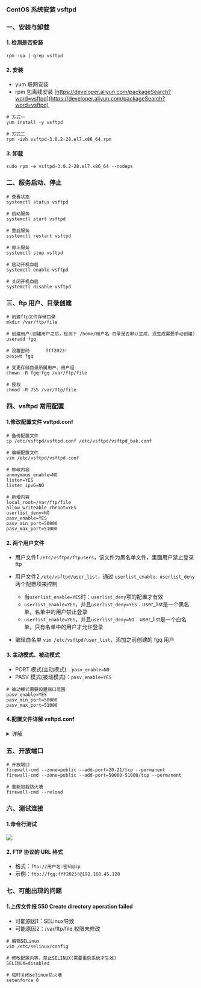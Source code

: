 ### CentOS 系统安装 vsftpd

### 一、安装与卸载
#### 1. 检测是否安装
```
rpm -qa | grep vsftpd
```

#### 2. 安装
* yum 联网安装
* rpm 包离线安装 [https://developer.aliyun.com/packageSearch?word=vsftpd](https://developer.aliyun.com/packageSearch?word=vsftpd)

```
# 方式一
yum install -y vsftpd  

# 方式二
rpm -ivh vsftpd-3.0.2-28.el7.x86_64.rpm
```

#### 3. 卸载
```
sudo rpm -e vsftpd-3.0.2-28.el7.x86_64 --nodeps
```



### 二、服务启动、停止
```
# 查看状态
systemctl status vsftpd

# 启动服务
systemctl start vsftpd

# 重启服务
systemctl restart vsftpd

# 停止服务
systemctl stop vsftpd

# 启动开机自启
systemctl enable vsftpd

# 关闭开机自启
systemctl disable vsftpd
```



### 三、ftp 用户、目录创建
```
# 创建ftp文件存储目录
mkdir /var/ftp/file

# 创建用户(创建用户之后，检测下 /home/用户名 目录是否默认生成，没生成需要手动创建)
useradd fgq  

# 设置密码      fff2023!
passwd fgq

# 变更存储目录所属用户、用户组
chown -R fgq:fgq /var/ftp/file

# 授权
chmod -R 755 /var/ftp/file
```


### 四、vsftpd 常用配置
#### 1.修改配置文件 vsftpd.conf
```
# 备份配置文件
cp /etc/vsftpd/vsftpd.conf /etc/vsftpd/vsftpd_bak.conf

# 编辑配置文件
vim /etc/vsftpd/vsftpd.conf
```


```
# 修改内容
anonymous_enable=NO
listen=YES
listen_ipv6=NO

# 新增内容
local_root=/var/ftp/file
allow_writeable_chroot=YES
userlist_deny=NO
pasv_enable=YES
pasv_min_port=50000
pasv_max_port=51000
```


#### 2. 两个用户文件
* 用户文件1 `/etc/vsftpd/ftpusers`，该文件为黑名单文件，里面用户禁止登录 ftp

* 用户文件2 `/etc/vsftpd/user_list`，通过 `userlist_enable、userlist_deny`两个配置项来控制
  * 当`userlist_enable=YES`时：`userlist_deny`项的配置才有效
  * `userlist_enable=YES`，并且`userlist_deny=YES`：user_list是一个黑名单，名单中的用户禁止登录
  * `userlist_enable=YES`，并且`userlist_deny=NO`：user_list是一个白名单，只有名单中的用户才允许登录

* 编辑白名单  `vim /etc/vsftpd/user_list`，添加之前创建的 fgq 用户


#### 3. 主动模式、被动模式
* PORT 模式(主动模式)：`pasv_enable=NO`
* PASV 模式(被动模式)：`pasv_enable=YES`

```
# 被动模式需要设置端口范围
pasv_enable=YES
pasv_min_port=50000
pasv_max_port=51000
```

#### 4.配置文件详解 vsftpd.conf
<details><summary>详解</summary>
<pre><code># 是否允许匿名用户访问
anonymous_enable=YES

# 是否允许本地用户访问(即Linux用户)
local_enable=YES

# 文件存储路径，默认为 /home/用户名
local_root=/var/ftp/file

# 本地用户具有写权限
write_enable=YES

# 上传后的文件默认权限掩码
local_umask=022

# 是否允许匿名用户上传文件
anon_upload_enable=YES

# 是否允许匿名用户创建新文件夹
anon_mkdir_write_enable=YES

# 是否激活目录欢迎信息功能
dirmessage_enable=YES

# 是否启用上传/下载日志记录，如果启用，则信息将被记录在xferlog_file 定义的文件中
xferlog_enable=YES

# 使用20端口进行数据传输
connect_from_port_20=YES

# 上传/下载日志文件
xferlog_file=/var/log/xferlog

# 是否以标准格式书写记录日志
xferlog_std_format=YES

# 空闲会话超时时间，单位：秒，多长时间不对FTP服务器进行任何操作，则断开该连接
idle_session_timeout=600

# 数据连接超时时间，单位：秒
#data_connection_timeout=120

# 运行vsftpd的用户
nopriv_user=ftpsecure

# 是否识别异步ABOR请求
async_abor_enable=YES

# 是否以ASCII方式传输数据
ascii_upload_enable=YES
ascii_download_enable=YES

# 登录FTP服务器时显示的欢迎信息
ftpd_banner=Welcome to blah FTP service.

# email黑名单设置
banned_email_file=/etc/vsftpd/banned_emails

# 都为true，则在 chroot_list_file 文件中列出的用户，可以切换到其他目录，其他用户不能切换目录
chroot_local_user=YES
chroot_list_enable=YES
chroot_list_file=/etc/vsftpd/chroot_list

# 以独立模式运行，由vsftpd自己监听和处理IPv4端口的连接请求
# 该配置不能与 listen_ipv6 一起使用，确保其中有一个监听选项是被关闭的
listen=YES

# 默认FTP服务器端口号是21
listen_port=21

# 设定是否支持IPV6
listen_ipv6=NO

# 虚拟用户使用PAM认证方式，这里是设置PAM使用的名称，默认即可，与/etc/pam.d/vsftpd对应
pam_service_name=vsftpd

# 启用 /etc/vsftpd/user_list 用户文件
userlist_enable=YES

# 是否使用tcp_wrappers作为主机访问控制方式
tcp_wrappers=YES

# 若是局域网搭建，则忽略此项
pasv_address=公网IP地址 
</code></pre>
</details>



### 五、开放端口
```
# 开放端口
firewall-cmd --zone=public --add-port=20-21/tcp --permanent
firewall-cmd --zone=public --add-port=50000-51000/tcp --permanent

# 重新加载防火墙
firewall-cmd --reload
```


### 六、测试连接
#### 1.命令行测试
![](https://fgq233.github.io/imgs/linux/sf006.png)


#### 2. FTP 协议的 URL 格式
* 格式：`ftp://用户名:密码@ip`
* 示例：`ftp://fgq:fff2023!@192.168.45.128`


### 七、可能出现的问题
#### 1.上传文件报 550 Create directory operation failed
* 可能原因1：SELinux导致
* 可能原因2：/var/ftp/file 权限未修改

```
# 编辑SELinux
vim /etc/selinux/config

# 修改配置内容，禁止SELINUX(需要重启系统才生效)
SELINUX=disabled

# 临时关闭selinux防火墙
setenforce 0
```



